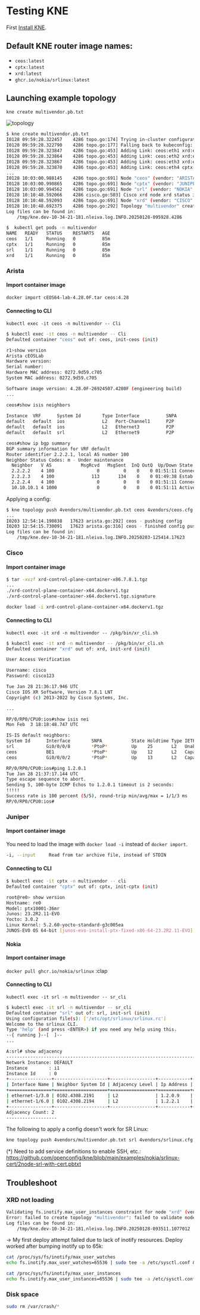# Testing KNE

First [Install KNE](INSTALL.md).

## Default KNE router image names:

- `ceos:latest`
- `cptx:latest`
- `xrd:latest`
- `ghcr.io/nokia/srlinux:latest`

## Launching example topology

```bash
kne create multivendor.pb.txt
```

![topology](topology.png)

```bash
$ kne create multivendor.pb.txt
I0128 09:59:28.322457    4286 topo.go:174] Trying in-cluster configuration
I0128 09:59:28.322790    4286 topo.go:177] Falling back to kubeconfig: "/home/nleiva/.kube/config"
I0128 09:59:28.323847    4286 topo.go:453] Adding Link: ceos:eth1 xrd:eth1
I0128 09:59:28.323864    4286 topo.go:453] Adding Link: ceos:eth2 xrd:eth2
I0128 09:59:28.323867    4286 topo.go:453] Adding Link: ceos:eth3 xrd:eth3
I0128 09:59:28.323870    4286 topo.go:453] Adding Link: ceos:eth4 cptx:eth5
...
I0128 10:03:00.988145    4286 topo.go:691] Node "ceos" (vendor: "ARISTA", model: "ceos"): Status RUNNING
I0128 10:03:00.990865    4286 topo.go:691] Node "cptx" (vendor: "JUNIPER", model: "cptx"): Status RUNNING
I0128 10:03:00.994562    4286 topo.go:691] Node "srl" (vendor: "NOKIA", model: "ixrd2"): Status RUNNING
I0128 10:10:48.592066    4286 cisco.go:503] Cisco xrd node xrd status is RUNNING 
I0128 10:10:48.592093    4286 topo.go:691] Node "xrd" (vendor: "CISCO", model: "xrd"): Status RUNNING
I0128 10:10:48.692375    4286 topo.go:292] Topology "multivendor" created
Log files can be found in:
    /tmp/kne.dev-10-34-21-181.nleiva.log.INFO.20250128-095928.4286
```

```bash
$  kubectl get pods -n multivendor  
NAME   READY   STATUS    RESTARTS   AGE
ceos   1/1     Running   0          85m
cptx   1/1     Running   0          85m
srl    1/1     Running   0          85m
xrd    1/1     Running   0          85m
```

### Arista

#### Import container image

```bash
docker import cEOS64-lab-4.28.0F.tar ceos:4.28
```

#### Connecting to CLI

`kubectl exec -it ceos -n multivendor -- Cli`

```bash
$ kubectl exec -it ceos -n multivendor -- Cli
Defaulted container "ceos" out of: ceos, init-ceos (init)

r1>show version
Arista cEOSLab
Hardware version: 
Serial number: 
Hardware MAC address: 0272.9d59.c705
System MAC address: 0272.9d59.c705

Software image version: 4.28.0F-26924507.4280F (engineering build)
...
```

```bash
ceos#show isis neighbors 
 
Instance  VRF      System Id        Type Interface          SNPA              State Hold time   Circuit Id          
default   default  ios              L2   Port-Channel1      P2P               UP    14          00                  
default   default  ios              L2   Ethernet3          P2P               UP    12          00                  
default   default  srl              L2   Ethernet9          P2P               UP    25          00  
```

```bash
ceos#show ip bgp summary 
BGP summary information for VRF default
Router identifier 2.2.2.1, local AS number 100
Neighbor Status Codes: m - Under maintenance
  Neighbor   V AS           MsgRcvd   MsgSent  InQ OutQ  Up/Down State   PfxRcd PfxAcc
  2.2.2.2    4 100                0         0    0    0 01:51:11 Connect
  2.2.2.3    4 100              113       134    0    0 01:49:38 Estab   6      6
  2.2.2.4    4 100                0         0    0    0 01:51:11 Connect
  10.10.10.1 4 1000               0         0    0    0 01:51:11 Active
```

Applying a config:

```bash
$ kne topology push 4vendors/multivendor.pb.txt ceos 4vendors/ceos.cfg
...
I0203 12:54:14.190838   17623 arista.go:292] ceos - pushing config
I0203 12:54:15.730091   17623 arista.go:316] ceos - finished config push
Log files can be found in:
    /tmp/kne.dev-10-34-21-181.nleiva.log.INFO.20250203-125414.17623
```

### Cisco

#### Import container image

```bash
$ tar -xvzf xrd-control-plane-container-x86.7.8.1.tgz 
...
./xrd-control-plane-container-x64.dockerv1.tgz
./xrd-control-plane-container-x64.dockerv1.tgz.signature
```

```bash
docker load -i xrd-control-plane-container-x64.dockerv1.tgz
```

#### Connecting to CLI

`kubectl exec -it xrd -n multivendor -- /pkg/bin/xr_cli.sh`

```bash
$ kubectl exec -it xrd -n multivendor -- /pkg/bin/xr_cli.sh
Defaulted container "xrd" out of: xrd, init-xrd (init)

User Access Verification

Username: cisco
Password: cisco123

Tue Jan 28 21:36:17.946 UTC
Cisco IOS XR Software, Version 7.8.1 LNT
Copyright (c) 2013-2022 by Cisco Systems, Inc.

...
```

```bash
RP/0/RP0/CPU0:ios#show isis nei
Mon Feb  3 18:18:48.747 UTC

IS-IS default neighbors:
System Id      Interface        SNPA           State Holdtime Type IETF-NSF
srl            Gi0/0/0/8        *PtoP*         Up    25       L2   Unable  
ceos           BE1              *PtoP*         Up    12       L2   Capable 
ceos           Gi0/0/0/2        *PtoP*         Up    13       L2   Capable 
```

```bash
RP/0/RP0/CPU0:ios#ping 1.2.0.1 
Tue Jan 28 21:37:17.144 UTC
Type escape sequence to abort.
Sending 5, 100-byte ICMP Echos to 1.2.0.1 timeout is 2 seconds:
!!!!!
Success rate is 100 percent (5/5), round-trip min/avg/max = 1/1/3 ms
RP/0/RP0/CPU0:ios#
```

### Juniper

#### Import container image

You need to load the image with `docker load -i` instead of `docker import`.

```bash
-i, --input		Read from tar archive file, instead of STDIN
```

#### Connecting to CLI

```bash
$ kubectl exec -it cptx -n multivendor -- cli
Defaulted container "cptx" out of: cptx, init-cptx (init)

root@re0> show version 
Hostname: re0
Model: ptx10001-36mr
Junos: 23.2R2.11-EVO
Yocto: 3.0.2
Linux Kernel: 5.2.60-yocto-standard-g3c005ea
JUNOS-EVO OS 64-bit [junos-evo-install-ptx-fixed-x86-64-23.2R2.11-EVO]
```

#### Nokia

#### Import container image

`docker pull ghcr.io/nokia/srlinux` :clap

#### Connecting to CLI

 `kubectl exec -it srl -n multivendor -- sr_cli` 

```bash
$ kubectl exec -it srl -n multivendor -- sr_cli
Defaulted container "srl" out of: srl, init-srl (init)
Using configuration file(s): ['/etc/opt/srlinux/srlinux.rc']
Welcome to the srlinux CLI.
Type 'help' (and press <ENTER>) if you need any help using this.
--{ running }--[  ]--
...
```

```bash
A:srl# show adjacency
-----------------------------------------------------------------------------------------------------------------------------------------------------------------------------------------------------------------------------------------------------------------------------------------
Network Instance: DEFAULT
Instance        : i1
Instance Id     : 0
+----------------+--------------------+-----------------+------------+--------------+-------+--------------------------+--------------------+
| Interface Name | Neighbor System Id | Adjacency Level | Ip Address | Ipv6 Address | State |     Last transition      | Remaining holdtime |
+================+====================+=================+============+==============+=======+==========================+====================+
| ethernet-1/3.0 | 0102.4308.2191     | L2              | 1.2.0.9    | ::           | up    | 2025-02-03T18:13:29.700Z | 15                 |
| ethernet-1/6.0 | 0102.4308.2194     | L2              | 1.2.2.1    | ::           | up    | 2025-02-03T18:13:27.300Z | 15                 |
+----------------+--------------------+-----------------+------------+--------------+-------+--------------------------+--------------------+
Adjacency Count: 2
-------------------
```

The following to apply a config doesn't work for SR Linux:

```bash
kne topology push 4vendors/multivendor.pb.txt srl 4vendors/srlinux.cfg
```

(*) Need to add service definitions to enable SSH, etc.: https://github.com/openconfig/kne/blob/main/examples/nokia/srlinux-cert/2node-srl-with-cert.pbtxt

## Troubleshoot

### XRD not loading

```bash
Validating fs.inotify.max_user_instances constraint for node "xrd" (vendor: "CISCO", model: "xrd")
Error: failed to create topology "multivendor": failed to validate node "xrd" (vendor: "CISCO", model: "xrd"): failed to validate kernel constraint error: invalid bounded integer constraint. min: 64000 max 9223372036854775807 constraint data 128
Log files can be found in:
    /tmp/kne.dev-10-34-21-181.nleiva.log.INFO.20250128-093511.1077012
```

->
My first deploy attempt failed due to lack of inotify resources. Deploy worked after bumping inotify up to 65k:

```bash
cat /proc/sys/fs/inotify/max_user_watches
echo fs.inotify.max_user_watches=65536 | sudo tee -a /etc/sysctl.conf && sudo sysctl -p

cat /proc/sys/fs/inotify/max_user_instances
echo fs.inotify.max_user_instances=65536 | sudo tee -a /etc/sysctl.conf && sudo sysctl -p
```

### Disk space

```bash
sudo rm /var/crash/*
```